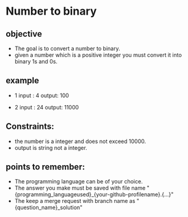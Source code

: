 # Number to binary
## objective
- The goal is to convert a number to binary.
- given a number which is a positive integer you must convert it into binary 1s and 0s.

## example
- 1
   input : 4
   output: 100

- 2
   input : 24
   output: 11000

## Constraints:
- the number is a integer and does not exceed 10000.
- output is string not a integer.

## points to remember:
- The programming language can be of your choice.
- The answer you make must be saved with file name "{programming_languageused}_{your-github-profilename}.{...}"
- The keep a merge request with branch name as "{question_name}_solution"
